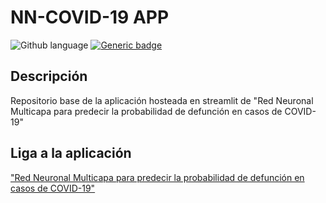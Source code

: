 # NN-COVID-19 APP

![Github language](https://img.shields.io/badge/language-python-blue)
[![Generic badge](https://img.shields.io/badge/Streamlit%20App-up-gren.svg)](https://shields.io/)



## Descripción

Repositorio base de la aplicación hosteada en streamlit de "Red Neuronal Multicapa para predecir la probabilidad de defunción en casos de COVID-19"

## Liga a la aplicación
<a href="https://share.streamlit.io/adrianfo-16/nn-covid-19-app/main/app.py" target="_blank">"Red Neuronal Multicapa para predecir la probabilidad de defunción en casos de COVID-19"</a>

